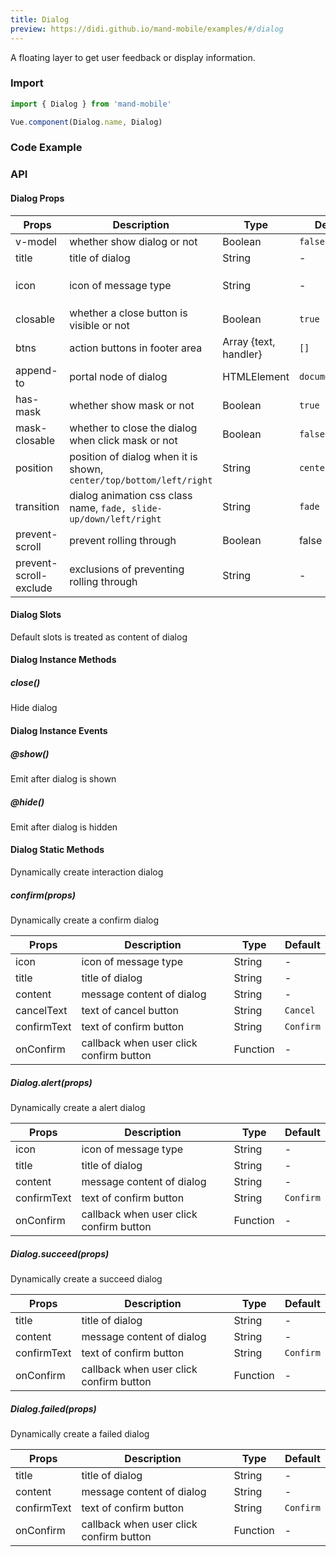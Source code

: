 ```yaml
---
title: Dialog
preview: https://didi.github.io/mand-mobile/examples/#/dialog
---
```


A floating layer to get user feedback or display information.

### Import

```javascript
import { Dialog } from 'mand-mobile'

Vue.component(Dialog.name, Dialog)
```

### Code Example
<!-- DEMO -->

### API

#### Dialog Props
| Props | Description | Type | Default | Note |
|----|-----|------|------|------|
| v-model | whether show dialog or not | Boolean | `false` | - |
| title | title of dialog | String | - | - |
| icon | icon of message type | String | - |Refer to `Icon` component |
| closable | whether a close button is visible or not | Boolean | `true` | - |
| btns | action buttons in footer area | Array {text, handler} | `[]` | - |
| append-to | portal node of dialog | HTMLElement | `document.body` | - |
| has-mask | whether show mask or not | Boolean | `true` | - |
| mask-closable | whether to close the dialog when click mask or not | Boolean | `false` | - |
| position | position of dialog when it is shown, `center/top/bottom/left/right` | String | `center`| - |
| transition | dialog animation css class name, `fade, slide-up/down/left/right`  | String | `fade` | - |
| prevent-scroll | prevent rolling through | Boolean | false | - |
| prevent-scroll-exclude | exclusions of preventing rolling through | String | - | - |

#### Dialog Slots
Default slots is treated as content of dialog

#### Dialog Instance Methods

##### close()
Hide dialog

#### Dialog Instance Events

##### @show()
Emit after dialog is shown

##### @hide()
Emit after dialog is hidden

#### Dialog Static Methods
Dynamically create interaction dialog

##### confirm(props)
Dynamically create a confirm dialog

| Props | Description | Type | Default |
|----|-----|------|------|
| icon | icon of message type | String | - |
| title | title of dialog | String | - |
| content | message content of dialog | String | -|
| cancelText | text of cancel button | String | `Cancel` |
| confirmText | text of confirm button | String | `Confirm` |
| onConfirm | callback when user click confirm button | Function | -|

##### Dialog.alert(props)
Dynamically create a alert dialog

| Props | Description | Type | Default |
|----|-----|------|------|
| icon | icon of message type | String | - |
| title | title of dialog | String | - |
| content | message content of dialog | String | -|
| confirmText | text of confirm button | String | `Confirm` |
| onConfirm | callback when user click confirm button | Function | -|

##### Dialog.succeed(props)
Dynamically create a succeed dialog

| Props | Description | Type | Default |
|----|-----|------|------|
| title | title of dialog | String | - |
| content | message content of dialog | String | -|
| confirmText | text of confirm button | String | `Confirm` |
| onConfirm | callback when user click confirm button | Function | -|

##### Dialog.failed(props)
Dynamically create a failed dialog

| Props | Description | Type | Default |
|----|-----|------|------|
| title | title of dialog | String | - |
| content | message content of dialog | String | -|
| confirmText | text of confirm button | String | `Confirm` |
| onConfirm | callback when user click confirm button | Function | -|
